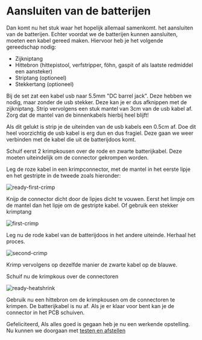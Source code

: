 # Aansluiten van de batterijen

Dan komt nu het stuk waar het hopelijk allemaal samenkomt. het aansluiten van de batterijen. Echter voordat we de batterijen kunnen aansluiten, moeten een kabel gereed maken. Hiervoor heb je het volgende gereedschap nodig:

- Zijkniptang
- Hittebron (hittepistool, verfstripper, föhn, gaspit of als laatste redmiddel een aansteker)
- Striptang (optioneel)
- Stekkertang (optioneel)

Bij de set zat een kabel usb naar 5.5mm "DC barrel jack". Deze hebben we nodig, maar zonder de usb stekker. Deze kan je er dus afknippen met de zijkniptang. Strip vervolgens een stuk mantel van 3cm van de usb kabel af. Zorg dat de mantel van de binnenkabels hierbij heel blijft! 

Als dit gelukt is strip je de uiteinden van de usb kabels een 0.5cm af. Doe dit heel voorzichtig de usb kabel is erg dun en dus fragiel. Deze gaan we weer verbinden met de kabel die uit de batterijdoos komt.

Schuif eerst 2 krimpkousen over de rode en zwarte batterijkabel. Deze moeten uiteindelijk om de connector gekrompen worden.

Leg de roze kabel in een krimpconnector, met de mantel in het eerste lipje en het gestripte in de tweede zoals hieronder:

![ready-first-crimp](../img/ready-first-crimp-battery.jpg)

Knijp de connector dicht door de lipjes dicht te vouwen. Eerst het limpje om de mantel dan het lipje om de gestripte kabel. Of gebruik een stekker krimptang

![first-crimp](../img/first-crimp.jpg)

Leg nu de rode kabel van de batterijdoos in het andere uiteinde. Herhaal het proces.

![second-crimp](../img/second-crimp.jpg)

Krimp vervolgens op dezelfde manier de zwarte kabel op de blauwe.

Schuif nu de krimpkous over de connectoren

![ready-heatshrink](../img/ready-heatshrink-battery.jpg)

Gebruik nu een hittebron om de krimpkousen om de connectoren te krimpen. De batterijkabel is nu af. Als je er klaar voor bent kan je de connector in het PCB schuiven.

Gefeliciteerd, Als alles goed is gegaan heb je nu een werkende opstelling. Nu kunnen we doorgaan met [testen en afstellen](05-testing.md)
